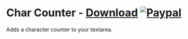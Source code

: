 # Char Counter - [Download](https://betterdiscord.net/ghdl?url=https://raw.githubusercontent.com/mwittrien/BetterDiscordAddons/master/Plugins/CharCounter/CharCounter.plugin.js) [![Paypal][paypal-badge]][paypal-link] 

[paypal-badge]: https://img.shields.io/badge/Paypal-Donate!-%2300457C.svg?logo=paypal&style=flat
[paypal-link]: https://paypal.me/MircoWittrien

Adds a character counter to your textarea.
